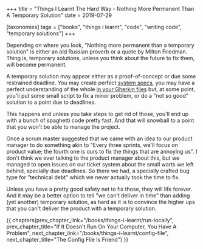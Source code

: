 +++
title = "Things I Learnt The Hard Way - Nothing More Permanent Than A Temporary Solution"
date = 2019-07-29

[taxonomies]
tags = ["books", "things i learnt", "code", "writing code", "temporary solutions"]
+++

Depending on where you look, "Nothing more permanent than a temporary
solution" is either an old Russian proverb or a quote by Milton Friedman.
Thing is, temporary solutions, unless you think about the future to fix them,
will become permanent.

<!-- more -->

A temporary solution may appear either as a proof-of-concept or due some
restrained deadline. You may create perfect [system
specs](/books/things-i-learnt/spec-first), you may have a perfect
understanding of the whole [in your Gherkin
files](/books/things-i-learnt/gherkin) but, at some point, you'll put some
small script to fix a minor problem, or do a "not so good" solution to a point
due to deadlines.

This happens and unless you take steps to get rid of those, you'll end up with
a bunch of spaghetti code pretty fast. And that will snowball to a point that
you won't be able to manage the project.

Once a scrum master suggested that we came with an idea to our product manager
to do something akin to "Every three sprints, we'll focus on product value;
the fourth one is ours to fix the things that are annoying us". I don't think
we ever talking to the product manager about this, but we managed to open
issues on our ticket system about the small warts we left behind, specially
due deadlines. So there we had, a specially crafted bug type for "technical
debt" which we never actually took the time to fix.

Unless you have a pretty good safety net to fix those, they will life forever.
And it may be a better option to tell "we can't deliver in time" than adding
(yet another) temporary solution, as hard as it is to convince the higher ups
that you can't deliver the product with a temporary solution.

{{ chapters(prev_chapter_link="/books/things-i-learnt/run-locally", prev_chapter_title="If It Doesn't Run On Your Computer, You Have A Problem", next_chapter_link="/books/things-i-learnt/config-file", next_chapter_title="The Config File Is Friend") }}
